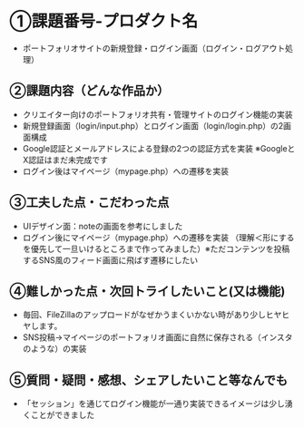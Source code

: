 # ①課題番号-プロダクト名
- ポートフォリオサイトの新規登録・ログイン画面（ログイン・ログアウト処理）

## ②課題内容（どんな作品か）
- クリエイター向けのポートフォリオ共有・管理サイトのログイン機能の実装
- 新規登録画面（login/input.php）とログイン画面（login/login.php）の2画面構成
- Google認証とメールアドレスによる登録の2つの認証方式を実装 ※GoogleとX認証はまだ未完成です
- ログイン後はマイページ（mypage.php）への遷移を実装
  
## ③工夫した点・こだわった点
- UIデザイン面：noteの画面を参考にしました
- ログイン後にマイページ（mypage.php）への遷移を実装 （理解＜形にするを優先して一旦いけるところまで作ってみました）※ただコンテンツを投稿するSNS風のフィード画面に飛ばす遷移にしたい
## ④難しかった点・次回トライしたいこと(又は機能)
- 毎回、FileZillaのアップロードがなぜかうまくいかない時があり少しヒヤヒヤします。
- SNS投稿→マイページのポートフォリオ画面に自然に保存される（インスタのような）の実装

## ⑤質問・疑問・感想、シェアしたいこと等なんでも
-  「セッション」を通じてログイン機能が一通り実装できるイメージは少し湧くことができました

  
